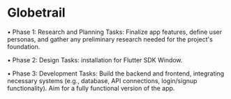 # Globetrail

•	Phase 1: Research and Planning
Tasks: Finalize app features, define user personas, and gather any preliminary research needed for the project's foundation.

•	Phase 2: Design
Tasks: installation for Flutter SDK Window.

•	Phase 3: Development
Tasks: Build the backend and frontend, integrating necessary systems (e.g., database, API connections, login/signup functionality). Aim for a fully functional version of the app.

